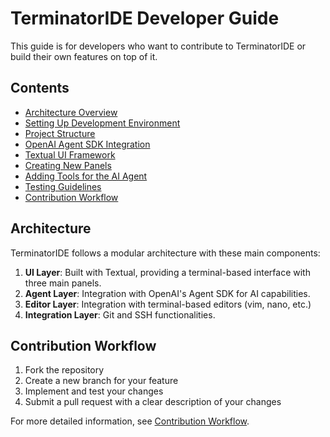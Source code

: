 # TerminatorIDE Developer Guide

This guide is for developers who want to contribute to TerminatorIDE or build their own features on top of it.

## Contents

- [Architecture Overview](architecture.md)
- [Setting Up Development Environment](dev_environment.md)
- [Project Structure](project_structure.md)
- [OpenAI Agent SDK Integration](agent_sdk.md)
- [Textual UI Framework](textual_ui.md)
- [Creating New Panels](panels.md)
- [Adding Tools for the AI Agent](agent_tools.md)
- [Testing Guidelines](testing.md)
- [Contribution Workflow](contributing.md)

## Architecture

TerminatorIDE follows a modular architecture with these main components:

1. **UI Layer**: Built with Textual, providing a terminal-based interface with three main panels.
2. **Agent Layer**: Integration with OpenAI's Agent SDK for AI capabilities.
3. **Editor Layer**: Integration with terminal-based editors (vim, nano, etc.)
4. **Integration Layer**: Git and SSH functionalities.

## Contribution Workflow

1. Fork the repository
2. Create a new branch for your feature
3. Implement and test your changes
4. Submit a pull request with a clear description of your changes

For more detailed information, see [Contribution Workflow](contributing.md).
